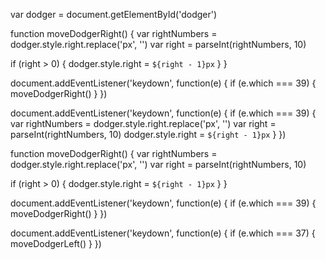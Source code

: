 var dodger = document.getElementById('dodger')

function moveDodgerRight() {
  var rightNumbers = dodger.style.right.replace('px', '')
  var right = parseInt(rightNumbers, 10)
 
  if (right > 0) {
    dodger.style.right = `${right - 1}px`
  }
}

document.addEventListener('keydown', function(e) {
  if (e.which === 39) {
    moveDodgerRight()
  }
})

















document.addEventListener('keydown', function(e) {
  if (e.which === 39) {
    var rightNumbers = dodger.style.right.replace('px', '')
    var right = parseInt(rightNumbers, 10)
    dodger.style.right = `${right - 1}px`
  }
})

function moveDodgerRight() {
  var rightNumbers = dodger.style.right.replace('px', '')
  var right = parseInt(rightNumbers, 10)
 
  if (right > 0) {
    dodger.style.right = `${right - 1}px`
  }
}

document.addEventListener('keydown', function(e) {
  if (e.which === 39) {
    moveDodgerRight()
  }
})


document.addEventListener('keydown', function(e) {
  if (e.which === 37) {
    moveDodgerLeft()
  }
})

